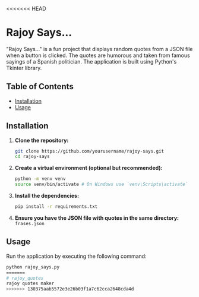 <<<<<<< HEAD
# Rajoy Says...

"Rajoy Says..." is a fun project that displays random quotes from a JSON file when a button is clicked. The quotes are humorous and taken from famous sayings of a Spanish politician. The application is built using Python's Tkinter library.

## Table of Contents
- [Installation](#installation)
- [Usage](#usage)


## Installation

1. **Clone the repository:**
    ```bash
    git clone https://github.com/yourusername/rajoy-says.git
    cd rajoy-says
    ```

2. **Create a virtual environment (optional but recommended):**
    ```bash
    python -m venv venv
    source venv/bin/activate # On Windows use `venv\Scripts\activate`
    ```

3. **Install the dependencies:**
    ```bash
    pip install -r requirements.txt
    ```

4. **Ensure you have the JSON file with quotes in the same directory:**
    `frases.json`

## Usage

Run the application by executing the following command:

```bash
python rajoy_says.py
=======
# rajoy_quotes
rajoy quotes maker
>>>>>>> 130375aab5572e3e26b03f1a7c62cca2648cda4d
